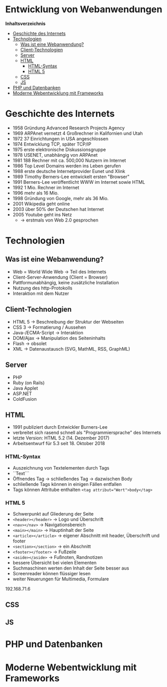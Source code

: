 <!----------
title: "Entwicklung von Webanwendungen"
date: "Semester 5"
keywords: [Entwicklung von Webanwendungen, Webbasierte Anwendungen, PRO, DHGE, Semester 5]
---------->

Entwicklung von Webanwendungen
==============================

<!-- START doctoc generated TOC please keep comment here to allow auto update -->
<!-- DON'T EDIT THIS SECTION, INSTEAD RE-RUN doctoc TO UPDATE -->
**Inhaltsverzeichnis**

- [Geschichte des Internets](#geschichte-des-internets)
- [Technologien](#technologien)
  - [Was ist eine Webanwendung?](#was-ist-eine-webanwendung)
  - [Client-Technologien](#client-technologien)
  - [Server](#server)
  - [HTML](#html)
    - [HTML-Syntax](#html-syntax)
    - [HTML 5](#html-5)
  - [CSS](#css)
  - [JS](#js)
- [PHP und Datenbanken](#php-und-datenbanken)
- [Moderne Webentwicklung mit Frameworks](#moderne-webentwicklung-mit-frameworks)

<!-- END doctoc generated TOC please keep comment here to allow auto update -->

<!--newpage-->

# Geschichte des Internets

- 1958 Gründung Advanced Research Projects Agency
- 1969 ARPAnet vernetzt 4 Großrechner in Kalifornien und Utah
- 1972 37 Einrichtungen in USA angeschlossen
- 1974 Entwicklung TCP, später TCP/IP
- 1975 erste elektronische Diskussionsgruppe
- 1978 USENET, unabhängig von ARPAnet
- 1981 188 Rechner mit ca. 500,000 Nutzern im Internet
- 1986 Top Level Domains werden ins Leben gerufen
- 1988 erste deutsche Internetprovider Eunet und Xlink
- 1989 Timothy Berners-Lee entwickelt ersten "Browser"
- 1991 Berners-Lee veröffentlicht WWW im Internet sowie HTML
- 1992 1 Mio. Rechner im Internet
- 1996 mehr als 16 Mio.
- 1998 Gründung von Google, mehr als 36 Mio.
- 2001 Wikipedia geht online
- 2003 über 50% der Deutschen hat Internet
- 2005 Youtube geht ins Netz
  - $\rightarrow$ erstmals von Web 2.0 gesprochen

# Technologien

## Was ist eine Webanwendung?

- Web = World Wide Web $\rightarrow$ Teil des Internets
- Client-Server-Anwendung (Client = Browser)
- Pattformunabhängig, keine zusätzliche Installation
- Nutzung des http-Protokolls
- Interaktion mit dem Nutzer

## Client-Technologien

- HTML 5 $\rightarrow$ Beschreibung der Struktur der Webseiten
- CSS 3 $\rightarrow$ Formatierung / Aussehen
- Java-/ECMA-Script $\rightarrow$ Interaktion
- DOM/Ajax $\rightarrow$ Manipulation des Seiteninhalts
- Flash $\rightarrow$ obsolet
- XML $\rightarrow$ Datenaustausch (SVG, MathML, RSS, GraphML)

## Server

- PHP
- Ruby (on Rails)
- Java Applet
- ASP.NET
- ColdFusion

## HTML

- 1991 publiziert durch Entwickler Burners-Lee
- verbreitet sich rasend schnell als "Programmiersprache" des Internets
- letzte Version: HTML 5.2 (14. Dezember 2017)
- Arbeitsentwurf für 5.3 seit 18. Oktober 2018

### HTML-Syntax

- Auszeichnung von Textelementen durch Tags
- ``<tag>Text</tag>```
- Öffnendes Tag $\rightarrow$ schließendes Tag $\rightarrow$ dazwischen Body
- schließende Tags können in einigen Fällen entfallen
- Tags können Attritube enthalten ```<tag attribut="Wert">body</tag>```

### HTML 5

- Schwerpunkt auf Gliederung der Seite
- ```<header></header>``` $\rightarrow$ Logo und Überschrift
- ```<nav></nav>``` $\rightarrow$ Navigationsbereich
- ```<main></main>``` $\rightarrow$ Hauptinhalt der Seite
- ```<article></article>``` $\rightarrow$ eigener Abschnitt mit header, Überschrift und footer
- ```<section></section>``` $\rightarrow$ ein Abschnitt
- ```<footer></footer>``` $\rightarrow$ Fußzeile
- ```<aside></aside>``` $\rightarrow$ Fußnoten, Randnotizen
- bessere Übersicht bei vielen Elementen
- Suchmaschinen werten den Inhalt der Seite besser aus
- Screenreader können flüssiger lesen
- weiter Neuerungen für Multimedia, Formulare

192.168.71.6

## CSS

## JS

# PHP und Datenbanken

# Moderne Webentwicklung mit Frameworks